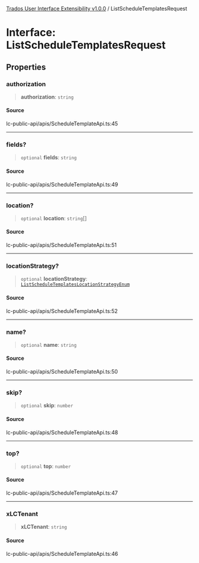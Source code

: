 [Trados User Interface Extensibility v1.0.0](../wiki/globals) / ListScheduleTemplatesRequest

# Interface: ListScheduleTemplatesRequest

## Properties

### authorization

> **authorization**: `string`

#### Source

lc-public-api/apis/ScheduleTemplateApi.ts:45

***

### fields?

> `optional` **fields**: `string`

#### Source

lc-public-api/apis/ScheduleTemplateApi.ts:49

***

### location?

> `optional` **location**: `string`[]

#### Source

lc-public-api/apis/ScheduleTemplateApi.ts:51

***

### locationStrategy?

> `optional` **locationStrategy**: [`ListScheduleTemplatesLocationStrategyEnum`](../wiki/Type.ListScheduleTemplatesLocationStrategyEnum)

#### Source

lc-public-api/apis/ScheduleTemplateApi.ts:52

***

### name?

> `optional` **name**: `string`

#### Source

lc-public-api/apis/ScheduleTemplateApi.ts:50

***

### skip?

> `optional` **skip**: `number`

#### Source

lc-public-api/apis/ScheduleTemplateApi.ts:48

***

### top?

> `optional` **top**: `number`

#### Source

lc-public-api/apis/ScheduleTemplateApi.ts:47

***

### xLCTenant

> **xLCTenant**: `string`

#### Source

lc-public-api/apis/ScheduleTemplateApi.ts:46
